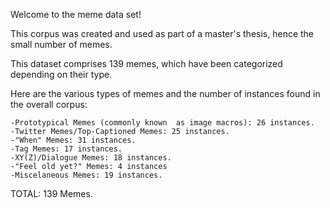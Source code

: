 Welcome to the meme data set! 

This corpus was created and used as part of a master's thesis, hence the small number of memes.

This dataset comprises 139 memes, which have been categorized depending on their type. 

Here are the various types of memes and the number of instances found in the overall corpus: 

    -Prototypical Memes (commonly known  as image macros): 26 instances. 
    -Twitter Memes/Top-Captioned Memes: 25 instances.
    -"When" Memes: 31 instances.
    -Tag Memes: 17 instances. 
    -XY(Z)/Dialogue Memes: 18 instances. 
    -"Feel old yet?" Memes: 4 instances
    -Miscelaneous Memes: 19 instances.
TOTAL: 139 Memes.


